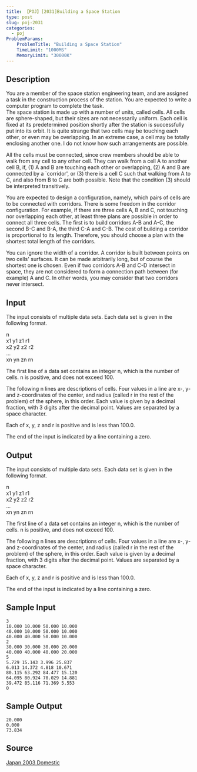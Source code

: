 ```yaml
---
title: 【POJ】[2031]Building a Space Station
type: post
slug: poj-2031
categories:
  - poj
ProblemParams:
    ProblemTitle: "Building a Space Station"
    TimeLimit: "1000MS"
    MemoryLimit: "30000K"
---
```


## Description

You are a member of the space station engineering team, and are assigned a task in the construction process of the station. You are expected to write a computer program to complete the task.  
The space station is made up with a number of units, called cells. All cells are sphere-shaped, but their sizes are not necessarily uniform. Each cell is fixed at its predetermined position shortly after the station is successfully put into its orbit. It is quite strange that two cells may be touching each other, or even may be overlapping. In an extreme case, a cell may be totally enclosing another one. I do not know how such arrangements are possible.  
  
All the cells must be connected, since crew members should be able to walk from any cell to any other cell. They can walk from a cell A to another cell B, if, (1) A and B are touching each other or overlapping, (2) A and B are connected by a \`corridor', or (3) there is a cell C such that walking from A to C, and also from B to C are both possible. Note that the condition (3) should be interpreted transitively.  
  
You are expected to design a configuration, namely, which pairs of cells are to be connected with corridors. There is some freedom in the corridor configuration. For example, if there are three cells A, B and C, not touching nor overlapping each other, at least three plans are possible in order to connect all three cells. The first is to build corridors A-B and A-C, the second B-C and B-A, the third C-A and C-B. The cost of building a corridor is proportional to its length. Therefore, you should choose a plan with the shortest total length of the corridors.  
  
You can ignore the width of a corridor. A corridor is built between points on two cells' surfaces. It can be made arbitrarily long, but of course the shortest one is chosen. Even if two corridors A-B and C-D intersect in space, they are not considered to form a connection path between (for example) A and C. In other words, you may consider that two corridors never intersect.

## Input

The input consists of multiple data sets. Each data set is given in the following format.  
  
n  
x1 y1 z1 r1  
x2 y2 z2 r2  
...  
xn yn zn rn  
  
The first line of a data set contains an integer n, which is the number of cells. n is positive, and does not exceed 100.  
  
The following n lines are descriptions of cells. Four values in a line are x-, y- and z-coordinates of the center, and radius (called r in the rest of the problem) of the sphere, in this order. Each value is given by a decimal fraction, with 3 digits after the decimal point. Values are separated by a space character.  
  
Each of x, y, z and r is positive and is less than 100.0.  
  
The end of the input is indicated by a line containing a zero.

## Output

The input consists of multiple data sets. Each data set is given in the following format.  
  
n  
x1 y1 z1 r1  
x2 y2 z2 r2  
...  
xn yn zn rn  
  
The first line of a data set contains an integer n, which is the number of cells. n is positive, and does not exceed 100.  
  
The following n lines are descriptions of cells. Four values in a line are x-, y- and z-coordinates of the center, and radius (called r in the rest of the problem) of the sphere, in this order. Each value is given by a decimal fraction, with 3 digits after the decimal point. Values are separated by a space character.  
  
Each of x, y, z and r is positive and is less than 100.0.  
  
The end of the input is indicated by a line containing a zero.

## Sample Input

```
3
10.000 10.000 50.000 10.000
40.000 10.000 50.000 10.000
40.000 40.000 50.000 10.000
2
30.000 30.000 30.000 20.000
40.000 40.000 40.000 20.000
5
5.729 15.143 3.996 25.837
6.013 14.372 4.818 10.671
80.115 63.292 84.477 15.120
64.095 80.924 70.029 14.881
39.472 85.116 71.369 5.553
0
```

## Sample Output

```
20.000
0.000
73.834

```

## Source

[Japan 2003 Domestic](https://web.archive.org/web/http://poj.org/searchproblem?field=source&key=Japan+2003+Domestic)
